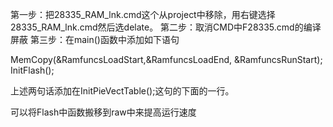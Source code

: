 第一步：把28335_RAM_lnk.cmd这个从project中移除，用右键选择28335_RAM_lnk.cmd然后选delate。
第二步：取消CMD中F28335.cmd的编译屏蔽
第三步：在main()函数中添加如下语句

MemCopy(&RamfuncsLoadStart,&RamfuncsLoadEnd, &RamfuncsRunStart); 
InitFlash();

上述两句话添加在InitPieVectTable();这句的下面的一行。

可以将Flash中函数搬移到raw中来提高运行速度